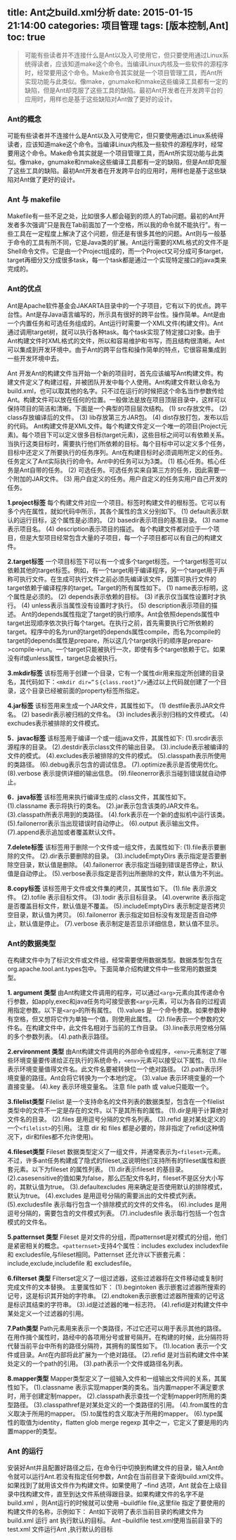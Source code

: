 title:  Ant之build.xml分析
date: 2015-01-15 21:14:00
categories: 项目管理
tags: [版本控制,Ant]
toc: true
---
>可能有些读者并不连接什么是Ant以及入可使用它，但只要使用通过Linux系统得读者，应该知道make这个命令。当编译Linux内核及一些软件的源程序时，经常要用这个命令。Make命令其实就是一个项目管理工具，而Ant所实现功能与此类似。像make，gnumake和nmake这些编译工具都有一定的缺陷，但是Ant却克服了这些工具的缺陷。最初Ant开发者在开发跨平台的应用时，用样也是基于这些缺陷对Ant做了更好的设计。 
<!--more-->
### **Ant的概念** 
可能有些读者并不连接什么是Ant以及入可使用它，但只要使用通过Linux系统得读者，应该知道make这个命令。当编译Linux内核及一些软件的源程序时，经常要用这个命令。Make命令其实就是一个项目管理工具，而Ant所实现功能与此类似。像make，gnumake和nmake这些编译工具都有一定的缺陷，但是Ant却克服了这些工具的缺陷。最初Ant开发者在开发跨平台的应用时，用样也是基于这些缺陷对Ant做了更好的设计。 

### **Ant 与 makefile** 
Makefile有一些不足之处，比如很多人都会碰到的烦人的Tab问题。最初的Ant开发者多次强调”只是我在Tab前面加了一个空格，所以我的命令就不能执行”。有一些工具在一定程度上解决了这个问题，但还是有很多其他的问题。Ant则与一般基于命令的工具有所不同，它是Java类的扩展。Ant运行需要的XML格式的文件不是Shell命令文件。它是由一个Project组成的，而一个Project又可分成可多target，target再细分又分成很多task，每一个task都是通过一个实现特定接口的java类来完成的。 

### **Ant的优点** 
Ant是Apache软件基金会JAKARTA目录中的一个子项目，它有以下的优点。跨平台性。Ant是存Java语言编写的，所示具有很好的跨平台性。操作简单。Ant是由一个内置任务和可选任务组成的。Ant运行时需要一个XML文件(构建文件)。Ant通过调用target树，就可以执行各种task。每个task实现了特定接口对象。由于Ant构建文件时XML格式的文件，所以和容易维护和书写，而且结构很清晰。Ant可以集成到开发环境中。由于Ant的跨平台性和操作简单的特点，它很容易集成到一些开发环境中去。 

Ant 开发Ant的构建文件当开始一个新的项目时，首先应该编写Ant构建文件。构建文件定义了构建过程，并被团队开发中每个人使用。Ant构建文件默认命名为build.xml，也可以取其他的名字。只不过在运行的时候把这个命名当作参数传给Ant。构建文件可以放在任何的位置。一般做法是放在项目顶层目录中，这样可以保持项目的简洁和清晰。下面是一个典型的项目层次结构。 
(1) src存放文件。 
(2) class存放编译后的文件。 
(3) lib存放第三方JAR包。 
(4) dist存放打包，发布以后的代码。 
Ant构建文件是XML文件。每个构建文件定义一个唯一的项目(Project元素)。每个项目下可以定义很多目标(target元素)，这些目标之间可以有依赖关系。当执行这类目标时，需要执行他们所依赖的目标。每个目标中可以定义多个任务，目标中还定义了所要执行的任务序列。Ant在构建目标时必须调用所定义的任务。任务定义了Ant实际执行的命令。Ant中的任务可以为3类。 
(1) 核心任务。核心任务是Ant自带的任务。 
(2) 可选任务。可选任务实来自第三方的任务，因此需要一个附加的JAR文件。 
(3) 用户自定义的任务。用户自定义的任务实用户自己开发的任务。 

**1.project标签** 
每个构建文件对应一个项目。<project>标签时构建文件的根标签。它可以有多个内在属性，就如代码中所示，其各个属性的含义分别如下。 
(1) default表示默认的运行目标，这个属性是必须的。 
(2) basedir表示项目的基准目录。 
(3) name表示项目名。 
(4) description表示项目的描述。 
每个构建文件都对应于一个项目，但是大型项目经常包含大量的子项目，每一个子项目都可以有自己的构建文件。 

**2.target标签** 
一个项目标签下可以有一个或多个target标签。一个target标签可以依赖其他的target标签。例如，有一个target用于编译程序，另一个target用于声称可执行文件。在生成可执行文件之前必须先编译该文件，因策可执行文件的target依赖于编译程序的target。Target的所有属性如下。 
(1) name表示标明，这个属性是必须的。 
(2) depends表示依赖的目标。 
(3) if表示仅当属性设置时才执行。 
(4) unless表示当属性没有设置时才执行。 
(5) description表示项目的描述。 
Ant的depends属性指定了target的执行顺序。Ant会依照depends属性中target出现顺序依次执行每个target。在执行之前，首先需要执行它所依赖的target。程序中的名为run的target的depends属性compile，而名为compile的target的depends属性是prepare，所以这几个target执行的顺序是prepare->compile->run。一个target只能被执行一次，即使有多个target依赖于它。如果没有if或unless属性，target总会被执行。 

**3.mkdir标签** 
该标签用于创建一个目录，它有一个属性dir用来指定所创建的目录名，其代码如下：`<mkdir dir=”＄{class.root}”/>`通过以上代码就创建了一个目录，这个目录已经被前面的property标签所指定。 

**4.jar标签** 
该标签用来生成一个JAR文件，其属性如下。 
(1) destfile表示JAR文件名。 
(2) basedir表示被归档的文件名。 
(3) includes表示别归档的文件模式。 
(4) exchudes表示被排除的文件模式。 

**5．javac标签** 
该标签用于编译一个或一组java文件，其属性如下: 
(1).srcdir表示源程序的目录。 
(2).destdir表示class文件的输出目录。 
(3).include表示被编译的文件的模式。 
(4).excludes表示被排除的文件的模式。 
(5).classpath表示所使用的类路径。 
(6).debug表示包含的调试信息。 
(7).optimize表示是否使用优化。 
(8).verbose 表示提供详细的输出信息。 
(9).fileonerror表示当碰到错误就自动停止。 

**6．java标签** 
该标签用来执行编译生成的.class文件，其属性如下。 
(1).classname 表示将执行的类名。 
(2).jar表示包含该类的JAR文件名。 
(3).classpath所表示用到的类路径。 
(4).fork表示在一个新的虚拟机中运行该类。 
(5).failonerror表示当出现错误时自动停止。 
(6).output 表示输出文件。 
(7).append表示追加或者覆盖默认文件。 

**7.delete标签** 
该标签用于删除一个文件或一组文件，去属性如下: 
(1).file表示要删除的文件。 
(2).dir表示要删除的目录。 
(3).includeEmptyDirs 表示指定是否要删除空目录，默认值是删除。 
(4).failonerror 表示指定当碰到错误是否停止，默认值是自动停止。 
(5).verbose表示指定是否列出所删除的文件，默认值为不列出。 

**8.copy标签** 
该标签用于文件或文件集的拷贝，其属性如下。 
(1).file 表示源文件。 
(2).tofile 表示目标文件。 
(3).todir 表示目标目录。 
(4).overwrite 表示指定是否覆盖目标文件，默认值是不覆盖。 
(5).includeEmptyDirs 表示制定是否拷贝空目录，默认值为拷贝。 
(6).failonerror 表示指定如目标没有发现是否自动停止，默认值是停止。 
(7).verbose 表示制定是否显示详细信息，默认值不显示。 

### **Ant的数据类型** 
在构建文件中为了标识文件或文件组，经常需要使用数据类型。数据类型包含在 
org.apache.tool.ant.types包中。下面简单介绍构建文件中一些常用的数据类型。 

**1. argument 类型** 
由Ant构建文件调用的程序，可以通过`<arg>`元素向其传递命令行参数，如apply,exec和java任务均可接受嵌套`<arg>`元素，可以为各自的过程调用指定参数。以下是`<arg>`的所有属性。 
(1).values 是一个命令参数。如果参数种有空格，但又想将它作为单独一个值，则使用此属性。 
(2).file表示一个参数的文件名。在构建文件中，此文件名相对于当前的工作目录。 
(3).line表示用空格分隔的多个参数列表。 
(4).path表示路径。 

**2.ervironment 类型** 
由Ant构建文件调用的外部命令或程序，`<env>`元素制定了哪些环境变量要传递给正在执行的系统命令，`<env>`元素可以接受以下属性。 
(1).file表示环境变量值得文件名。此文件名要被转换位一个绝对路径。 
(2).path表示环境变量的路径。Ant会将它转换为一个本地约定。 
(3).value 表示环境变量的一个直接变量。 
(4).key 表示环境变量名。 
注意  file path 或 value只能取一个。 

**3.filelist类型**
Filelist 是一个支持命名的文件列表的数据类型，包含在一个filelist类型中的文件不一定是存在的文件。以下是其所有的属性。 
(1).dir是用于计算绝对文件名的目录。 
(2).files 是用逗号分隔的文件名列表。 
(3).refid 是对某处定义的一个`<filelist>`的引用。 
注意  dir 和 files 都是必要的，除非指定了refid(这种情况下，dir和files都不允许使用)。 

**4.fileset类型** 
Fileset 数据类型定义了一组文件，并通常表示为`<fileset>`元素。不过，许多ant任务构建成了隐式的fileset,这说明他们支持所有的fileset属性和嵌套元素。以下为fileset 的属性列表。 
(1).dir表示fileset 的基目录。 
(2).casesensitive的值如果为false，那么匹配文件名时，fileset不是区分大小写的，其默认值为true。 
(3).defaultexcludes 用来确定是否使用默认的排除模式，默认为true。 
(4).excludes 是用逗号分隔的需要派出的文件模式列表。 
(5).excludesfile 表示每行包含一个排除模式的文件的文件名。 
(6).includes 是用逗号分隔的，需要包含的文件模式列表。 
(7).includesfile 表示每行包括一个包含模式的文件名。 

**5.patternset 类型** 
Fileset 是对文件的分组，而patternset是对模式的分组，他们是紧密相关的概念。`<patternset>`支持4个属性：includes excludex includexfile 和 excludesfile,与fileset相同。Patternset 还允许以下嵌套元素：include,exclude,includefile 和 excludesfile。 

**6.filterset 类型** 
Filterset定义了一组过滤器，这些过滤器将在文件移动或复制时完成文件的文本替换。 
主要属性如下： 
(1).begintoken 表示嵌套过滤器所搜索的记号，这是标识其开始的字符串。 
(2).endtoken表示嵌套过滤器所搜索的记号这是标识其结束的字符串。 
(3).id是过滤器的唯一标志符。 
(4).refid是对构建文件中某处定义一个过滤器的引用。 

**7.Path类型** 
Path元素用来表示一个类路径，不过它还可以用于表示其他的路径。在用作揖个属性时，路经中的各项用分号或冒号隔开。在构建的时候，此分隔符将代替当前平台中所有的路径分隔符，其拥有的属性如下。 
(1).location 表示一个文件或目录。Ant在内部将此扩展为一个绝对路径。 
(2).refid 是对当前构建文件中某处定义的一个path的引用。 
(3).path表示一个文件或路径名列表。 

**8.mapper类型** 
Mapper类型定义了一组输入文件和一组输出文件间的关系，其属性如下。 
(1).classname 表示实现mapper类的类名。当内置mapper不满足要求时，用于创建定制mapper。 
(2).classpath表示查找一个定制mapper时所用的类型路径。 
(3).classpathref是对某处定义的一个类路径的引用。 
(4).from属性的含义取决于所用的mapper。 
(5).to属性的含义取决于所用的mapper。 
(6).type属性的取值为identity，flatten glob merge  regexp  其中之一，它定义了要是用的内置mapper的类型。 

### **Ant 的运行** 
安装好Ant并且配置好路径之后，在命令行中切换到构建文件的目录，输入Ant命令就可以运行Ant.若没有指定任何参数，Ant会在当前目录下查询build.xml文件。如果找到了就用该文件作为构建文件。如果使用了 –find 选项，Ant 就会在上级目录中找构建文件，直至到达文件系统得跟目录。如果构建文件的名字不是build.xml ，则Ant运行的时候就可以使用 –buildfile file,这里file 指定了要使用的构建文件的名称，示例如下： 
Ant如下说明了表示当前目录的构建文件为build.xml 运行 ant 执行默认的目标。 
Ant –buildfile  test.xml使用当前目录下的test.xml 文件运行Ant ,执行默认的目标